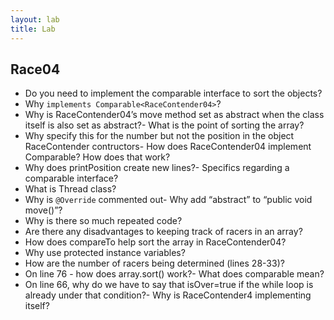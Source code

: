 ```yaml
---
layout: lab
title: Lab
---
```


## Race04

- Do you need to implement the comparable interface to sort the objects?
- Why `implements Comparable<RaceContender04>`?
- Why is RaceContender04’s move method set as abstract when the class itself is also set as abstract?- What is the point of sorting the array?
- Why specify this for the number but not the position in the object RaceContender contructors- How does RaceContender04 implement Comparable? How does that work?
- Why does printPosition create new lines?- Specifics regarding a comparable interface?
- What is Thread class?
- Why is `@Override` commented out- Why add “abstract” to “public void move()”?
- Why is there so much repeated code?
- Are there any disadvantages to keeping track of racers in an array?
- How does compareTo help sort the array in RaceContender04?
- Why use protected instance variables?
- How are the number of racers being determined (lines 28-33)?
- On line 76 - how does array.sort() work?- What does comparable mean?
- On line 66, why do we have to say that isOver=true if the while loop is already under that condition?- Why is RaceContender4 implementing itself?
